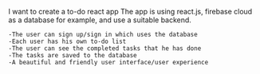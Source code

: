 I want to create a to-do react app 
The app is using react.js, firebase cloud as a database for example, and use a suitable backend.

    -The user can sign up/sign in which uses the database
    -Each user has his own to-do list
    -The user can see the completed tasks that he has done
    -The tasks are saved to the database
    -A beautiful and friendly user interface/user experience 